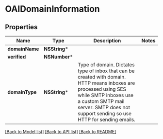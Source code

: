 # OAIDomainInformation

## Properties
Name | Type | Description | Notes
------------ | ------------- | ------------- | -------------
**domainName** | **NSString*** |  | 
**verified** | **NSNumber*** |  | 
**domainType** | **NSString*** | Type of domain. Dictates type of inbox that can be created with domain. HTTP means inboxes are processed using SES while SMTP inboxes use a custom SMTP mail server. SMTP does not support sending so use HTTP for sending emails. | 

[[Back to Model list]](../README#documentation-for-models) [[Back to API list]](../README#documentation-for-api-endpoints) [[Back to README]](../README)


